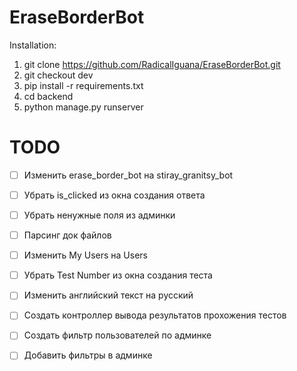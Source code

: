 # EraseBorderBot

Installation:
1. git clone https://github.com/RadicalIguana/EraseBorderBot.git 
2. git checkout dev
3. pip install -r requirements.txt
4. cd backend
5. python manage.py runserver

# TODO
* [ ] Изменить erase_border_bot на stiray_granitsy_bot 
* [ ] Убрать is_clicked из окна создания ответа
* [ ] Убрать ненужные поля из админки
* [ ] Парсинг док файлов
* [ ] Изменить My Users на Users
* [ ] Убрать Test Number из окна создания теста
* [ ] Изменить английский текст на русский
* [ ] Создать контроллер вывода результатов прохожения тестов
* [ ] Создать фильтр пользователей по админке
* [ ] Добавить фильтры в админке


